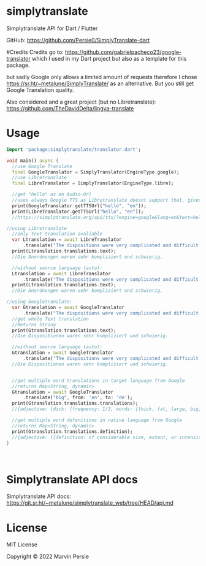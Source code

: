 # simplytranslate
Simplytranslate API for Dart / Flutter

GitHub: https://github.com/Persie0/SimplyTranslate-dart

#Credits
Credits go to:
https://github.com/gabrielpacheco23/google-translator
which I used in my Dart project but also as a template for this package.

but sadly Google only allows a limited amount of requests therefore I chose
https://sr.ht/~metalune/SimplyTranslate/
as an alternative. But you still get Google Translation quality.

Also considered and a great project (but no Libretranslate):
https://github.com/TheDavidDelta/lingva-translate
# Usage 

```dart
import 'package:simplytranslate/translator.dart';

void main() async {
  //use Google Translate
  final GoogleTranslator = SimplyTranslator(EngineType.google);
  //use Libretranslate
  final LibreTranslator = SimplyTranslator(EngineType.libre);

  //get "hello" as an Audio-Url
  //uses always Google TTS as Libretranslate doesnt support that, gives same result
  print(GoogleTranslator.getTTSUrl("hello", "en"));
  print(LibreTranslator.getTTSUrl("hello", "en"));
  //https://simplytranslate.org/api/tts/?engine=google&lang=en&text=hello

//using Libretranslate
  //only text translation avaliable
  var Ltranslation = await LibreTranslator
      .translate("The dispositions were very complicated and difficult.", from: 'en', to: 'de');
  print(Ltranslation.translations.text);
  //Die Anordnungen waren sehr kompliziert und schwierig.

  //without source language (auto):
  Ltranslation = await LibreTranslator
      .translate("The dispositions were very complicated and difficult.", to: 'de');
  print(Ltranslation.translations.text);
  //Die Anordnungen waren sehr kompliziert und schwierig.

//using Googletranslate:
  var Gtranslation = await GoogleTranslator
      .translate("The dispositions were very complicated and difficult.", from: 'en', to: 'de');
  //get whole Text translation
  //Returns String
  print(Gtranslation.translations.text);
  //Die Dispositionen waren sehr kompliziert und schwierig.

  //without source language (auto):
  Gtranslation = await GoogleTranslator
      .translate("The dispositions were very complicated and difficult.", to: 'de');
  //Die Dispositionen waren sehr kompliziert und schwierig.


  //get multiple word translations in target language from Google
  //returns Map<String, dynamic>
  Gtranslation = await GoogleTranslator
      .translate("big", from: 'en', to: 'de');
  print(Gtranslation.translations.translations);
  //{adjective: {dick: {frequency: 1/3, words: [thick, fat, large, big, heavy, stout]}, faustdick: {frequency: 1/3,...

  //get multiple word defenitions in native language from Google
  //returns Map<String, dynamic>
  print(Gtranslation.translations.definition);
  //{adjective: [{definition: of considerable size, extent, or intensity., synonyms: {: [large, sizeable,...
}

```
&nbsp;

# Simplytranslate API docs
Simplytranslate API docs:  https://git.sr.ht/~metalune/simplytranslate_web/tree/HEAD/api.md


# License
MIT License

Copyright © 2022 Marvin Persie


